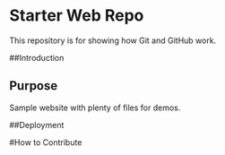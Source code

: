 # Starter Web Repo

This repository is for showing how Git and GitHub work.

##Introduction

## Purpose

Sample website with plenty of files for demos.

##Deployment

#How to Contribute